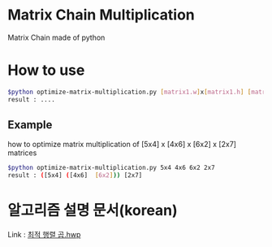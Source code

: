 # Matrix Chain Multiplication
Matrix Chain made of python

# How to use
```bash
$python optimize-matrix-multiplication.py [matrix1.w]x[matrix1.h] [matrix2.w]x[matrix2.h] ....
result : ....
```
## Example
how to optimize matrix multiplication of [5x4] x [4x6] x [6x2] x [2x7] matrices
```bash
$python optimize-matrix-multiplication.py 5x4 4x6 6x2 2x7
result : ([5x4] ([4x6]  [6x2])) [2x7]
```
# 알고리즘 설명 문서(korean)

Link : [최적 행렬 곱.hwp](https://github.com/2jun0/Matrix-Chain-Multiplication/blob/master/%EC%B5%9C%EC%A0%81%20%ED%96%89%EB%A0%AC%20%EA%B3%B1.hwp)

